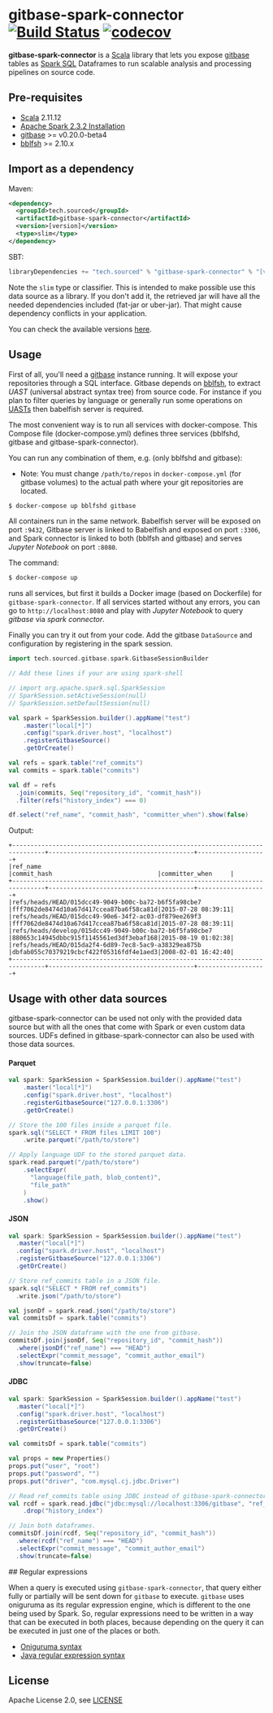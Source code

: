 # gitbase-spark-connector [![Build Status](https://travis-ci.org/src-d/gitbase-spark-connector.svg?branch=master)](https://travis-ci.org/src-d/gitbase-spark-connector) [![codecov](https://codecov.io/gh/src-d/gitbase-spark-connector/branch/master/graph/badge.svg)](https://codecov.io/gh/src-d/gitbase-spark-connector)

**gitbase-spark-connector** is a [Scala](https://www.scala-lang.org/) library that lets you expose [gitbase](https://www.github.com/src-d/gitbase) tables as [Spark SQL](https://spark.apache.org/sql/) Dataframes to run scalable analysis and processing pipelines on source code.

## Pre-requisites

* [Scala](https://www.scala-lang.org/) 2.11.12
* [Apache Spark 2.3.2 Installation](http://spark.apache.org/docs/2.3.2)
* [gitbase](https://github.com/src-d/gitbase) >= v0.20.0-beta4
* [bblfsh](https://github.com/bblfsh/bblfshd) >= 2.10.x

## Import as a dependency

Maven:

```xml
<dependency>
  <groupId>tech.sourced</groupId>
  <artifactId>gitbase-spark-connector</artifactId>
  <version>[version]</version>
  <type>slim</type>
</dependency>
```

SBT:

```scala
libraryDependencies += "tech.sourced" % "gitbase-spark-connector" % "[version]" classifier "slim"
```

Note the `slim` type or classifier. 
This is intended to make possible use this data source as a library.
If you don't add it, the retrieved jar will have all the needed dependencies included (fat-jar or uber-jar). 
That might cause dependency conflicts in your application.

You can check the available versions [here](https://search.maven.org/search?q=a:gitbase-spark-connector).

## Usage

First of all, you'll need a [gitbase](https://www.github.com/src-d/gitbase) instance running. It will expose your repositories through a SQL interface.
Gitbase depends on [bblfsh](https://github.com/bblfsh/bblfshd), to extract *UAST* (universal abstract syntax tree) from source code. For instance if you plan to filter queries by language or generally run some operations on [UASTs](https://docs.sourced.tech/babelfish/uast/uast-v2) then babelfish server is required.

The most convenient way is to run all services with docker-compose. This Compose file (docker-compose.yml) defines three services (bblfshd, gitbase and gitbase-spark-connector).

You can run any combination of them, e.g. (only bblfshd and gitbase):
- Note: You must change `/path/to/repos` in `docker-compose.yml` (for gitbase volumes) to the actual path where your git repositories are located.

```bash
$ docker-compose up bblfshd gitbase
```
All containers run in the same network. Babelfish server will be exposed on port `:9432`, Gitbase server is linked to Babelfish and exposed on port `:3306`, and Spark connector is linked to both (bblfsh and gitbase) and serves *Jupyter Notebook* on port `:8080`.

The command:
```bash
$ docker-compose up
```
runs all services, but first it builds a Docker image (based on Dockerfile) for `gitbase-spark-connector`.
If all services started without any errors, you can go to `http://localhost:8080` and play with *Jupyter Notebook* to query _gitbase_ via _spark connector_.

Finally you can try it out from your code. Add the gitbase `DataSource` and configuration by registering in the spark session.

```scala
import tech.sourced.gitbase.spark.GitbaseSessionBuilder

// Add these lines if your are using spark-shell

// import org.apache.spark.sql.SparkSession
// SparkSession.setActiveSession(null)
// SparkSession.setDefaultSession(null)

val spark = SparkSession.builder().appName("test")
    .master("local[*]")
    .config("spark.driver.host", "localhost")
    .registerGitbaseSource()
    .getOrCreate()

val refs = spark.table("ref_commits")
val commits = spark.table("commits")

val df = refs
  .join(commits, Seq("repository_id", "commit_hash"))
  .filter(refs("history_index") === 0)

df.select("ref_name", "commit_hash", "committer_when").show(false)
```

Output:
```
+-------------------------------------------------------------------------------+----------------------------------------+-------------------+
|ref_name                                                                       |commit_hash                             |committer_when     |
+-------------------------------------------------------------------------------+----------------------------------------+-------------------+
|refs/heads/HEAD/015dcc49-9049-b00c-ba72-b6f5fa98cbe7                           |fff7062de8474d10a67d417ccea87ba6f58ca81d|2015-07-28 08:39:11|
|refs/heads/HEAD/015dcc49-90e6-34f2-ac03-df879ee269f3                           |fff7062de8474d10a67d417ccea87ba6f58ca81d|2015-07-28 08:39:11|
|refs/heads/develop/015dcc49-9049-b00c-ba72-b6f5fa98cbe7                        |880653c14945dbbc915f1145561ed3df3ebaf168|2015-08-19 01:02:38|
|refs/heads/HEAD/015da2f4-6d89-7ec8-5ac9-a38329ea875b                           |dbfab055c70379219cbcf422f05316fdf4e1aed3|2008-02-01 16:42:40|
+-------------------------------------------------------------------------------+----------------------------------------+-------------------+
```

## Usage with other data sources

gitbase-spark-connector can be used not only with the provided data source but with all the ones that come with Spark or even custom data sources.
UDFs defined in gitbase-spark-connector can also be used with those data sources.

#### Parquet

```scala
val spark: SparkSession = SparkSession.builder().appName("test")
    .master("local[*]")
    .config("spark.driver.host", "localhost")
    .registerGitbaseSource("127.0.0.1:3306")
    .getOrCreate()

// Store the 100 files inside a parquet file.
spark.sql("SELECT * FROM files LIMIT 100")
    .write.parquet("/path/to/store")

// Apply language UDF to the stored parquet data.
spark.read.parquet("/path/to/store")
    .selectExpr(
      "language(file_path, blob_content)",
      "file_path"
    )
    .show()
```

#### JSON

```scala
val spark: SparkSession = SparkSession.builder().appName("test")
  .master("local[*]")
  .config("spark.driver.host", "localhost")
  .registerGitbaseSource("127.0.0.1:3306")
  .getOrCreate()

// Store ref_commits table in a JSON file.
spark.sql("SELECT * FROM ref_commits")
  .write.json("/path/to/store")

val jsonDf = spark.read.json("/path/to/store")
val commitsDf = spark.table("commits")

// Join the JSON dataframe with the one from gitbase.
commitsDf.join(jsonDf, Seq("repository_id", "commit_hash"))
  .where(jsonDf("ref_name") === "HEAD")
  .selectExpr("commit_message", "commit_author_email")
  .show(truncate=false)
```

#### JDBC

```scala
val spark: SparkSession = SparkSession.builder().appName("test")
  .master("local[*]")
  .config("spark.driver.host", "localhost")
  .registerGitbaseSource("127.0.0.1:3306")
  .getOrCreate()

val commitsDf = spark.table("commits")

val props = new Properties()
props.put("user", "root")
props.put("password", "")
props.put("driver", "com.mysql.cj.jdbc.Driver")

// Read ref_commits table using JDBC instead of gitbase-spark-connector.
val rcdf = spark.read.jdbc("jdbc:mysql://localhost:3306/gitbase", "ref_commits", props)
    .drop("history_index")

// Join both dataframes.
commitsDf.join(rcdf, Seq("repository_id", "commit_hash"))
  .where(rcdf("ref_name") === "HEAD")
  .selectExpr("commit_message", "commit_author_email")
  .show(truncate=false)
```
## Regular expressions

When a query is executed using `gitbase-spark-connector`, that query either fully or partially will be sent down for `gitbase` to execute.
`gitbase` uses oniguruma as its regular expression engine, which is different to the one being used by Spark. So, regular expressions need to be written in a way that can be executed in both places, because depending on the query it can be executed in just one of the places or both.

- [Oniguruma syntax](https://github.com/geoffgarside/oniguruma/blob/master/Syntax.txt)
- [Java regular expression syntax](https://docs.oracle.com/javase/9/docs/api/java/util/regex/Pattern.html)

## License

Apache License 2.0, see [LICENSE](/LICENSE)
